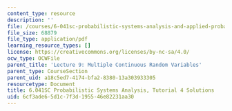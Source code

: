 ```yaml
---
content_type: resource
description: ''
file: /courses/6-041sc-probabilistic-systems-analysis-and-applied-probability-fall-2013/6cf3ade65d1c7f3d195546e82231aa30_MIT6_041SCF13_tut04_sol.pdf
file_size: 68879
file_type: application/pdf
learning_resource_types: []
license: https://creativecommons.org/licenses/by-nc-sa/4.0/
ocw_type: OCWFile
parent_title: 'Lecture 9: Multiple Continuous Random Variables'
parent_type: CourseSection
parent_uid: a18c5ed7-4174-bfa2-8380-13a303933305
resourcetype: Document
title: 6.041SC Probabilistic Systems Analysis, Tutorial 4 Solutions
uid: 6cf3ade6-5d1c-7f3d-1955-46e82231aa30
---
```

